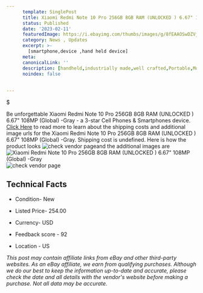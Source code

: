 ```yaml
---
      template: SinglePost
      title: Xiaomi Redmi Note 10 Pro 256GB 8GB RAM (UNLOCKED ) 6.67" 108MP (Global) -Gray
      status: Published
      date: '2023-02-11'
      featuredImage: https://i.ebayimg.com/thumbs/images/g/8fEAAOSwDZVj2ZSm/s-l225.jpg
      category: News , Updates
      excerpt: >-
        [smartphone,device ,hand held device]
      meta:
      canonicalLink: ''
      description: [handheld,industrially made,well crafted,Portable,Mobile,Compact,Convenient,Lightweight,Maneuverable,Man-portable,Miniature,Carriable,Hand-held,Light,Holdable,Transportable,Mobile device,Pocket-sized,On-the-go,Wireless,Cordless,Compact size,Convenient size, smartphone,device ,hand held device]
      noindex: false
      
        
---
```

$

Be unforgettable Xiaomi Redmi Note 10 Pro 256GB 8GB RAM (UNLOCKED ) 6.67" 108MP (Global) -Gray - a 3-star Cell Phones & Smartphones device. [Click Here](https://www.ebay.com/itm/374489634942?hash=item573152587e%3Ag%3A8fEAAOSwDZVj2ZSm&mkevt=1&mkcid=1&mkrid=711-53200-19255-0&campid=%253CePNCampaignId%253E&customid=%253CreferenceId%253E&toolid=10049) to read more to learn about the shipping costs and additional image urls for the Xiaomi Redmi Note 10 Pro 256GB 8GB RAM (UNLOCKED ) 6.67" 108MP (Global) -Gray. Shipping cost is undefined. Here is how the product looks ![check vendor page](https://i.ebayimg.com/thumbs/images/g/8fEAAOSwDZVj2ZSm/s-l225.jpg)and the additional images are![Xiaomi Redmi Note 10 Pro 256GB 8GB RAM (UNLOCKED ) 6.67" 108MP (Global) -Gray](https://i.ebayimg.com/images/g/8fEAAOSwDZVj2ZSm/s-l1600.jpg)![check vendor page](https://origin-galleryplus.ebayimg.com/ws/web/374489634942_2_0_1/225x225.jpg,https://origin-galleryplus.ebayimg.com/ws/web/374489634942_3_0_1/225x225.jpg,https://origin-galleryplus.ebayimg.com/ws/web/374489634942_4_0_1/225x225.jpg,https://origin-galleryplus.ebayimg.com/ws/web/374489634942_5_0_1/225x225.jpg,https://origin-galleryplus.ebayimg.com/ws/web/374489634942_6_0_1/225x225.jpg)



 ## Technical Facts 



     
      

 - Condition- New 


      

 - Listed Price- 254.00 


      

 - Currency- USD 


      

 - Feedback score - 92 


      

 - Location - US 


      
      

 *_This post may contain affiliate links from eBay and other third-party websites. As an eBay affiliate, we earn from qualifying purchases. Although we do our best to keep the information up-to-date and accurate, please check the date and all details with the vendor's website before making a purchase. Not all data may be accurate._*






